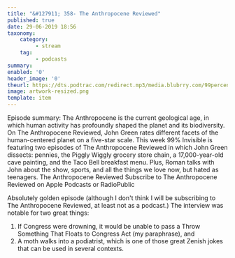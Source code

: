 ```yaml
---
title: "&#127911; 358- The Anthropocene Reviewed"
published: true
date: 29-06-2019 18:56
taxonomy:
    category:
         - stream
    tag:
         - podcasts
summary:
enabled: '0'
header_image: '0'
theurl: https://dts.podtrac.com/redirect.mp3/media.blubrry.com/99percentinvisible/dovetail.prxu.org/96/99e7a9fe-03c7-4eb8-b2e6-fbb84a97c4d6/01_358_The_Anthropocene_Reviewed_pt01.mp3
image: artwork-resized.png
template: item
---
```

 
Episode summary: The Anthropocene is the current geological age, in which human activity has profoundly shaped the planet and its biodiversity. On The Anthropocene Reviewed, John Green rates different facets of the human-centered planet on a five-star scale. This week 99% Invisible is featuring two episodes of The Anthropocene Reviewed in which John Green dissects: pennies, the Piggly Wiggly grocery store chain, a 17,000-year-old cave painting, and the Taco Bell breakfast menu. Plus, Roman talks with John about the show, sports, and all the things we love now, but hated as teenagers. The Anthropocene Reviewed Subscribe to The Anthropocene Reviewed on Apple Podcasts or RadioPublic

Absolutely golden episode (although I don't think I will be subscribing to The Anthropocene Reviewed, at least not as a podcast.) The interview was notable for two great things:

1. If Congress were drowning, it would be unable to pass a Throw Something That Floats to Congress Act (my paraphrase), and
2. A moth walks into a podiatrist, which is one of those great Zenish jokes that can be used in several contexts.


